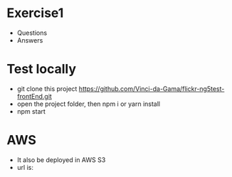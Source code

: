 # Exercise1
- Questions
- Answers

# Test locally
- git clone this project https://github.com/Vinci-da-Gama/flickr-ng5test-frontEnd.git
- open the project folder, then npm i or yarn install
- npm start

# AWS
- It also be deployed in AWS S3
- url is: